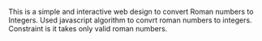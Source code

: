 This is a simple and interactive web design to convert Roman numbers to Integers.
Used javascript algorithm to convrt roman numbers to integers.
Constraint is it takes only valid roman numbers.
